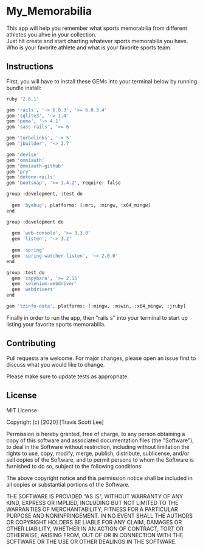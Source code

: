 # My_Memorabilia

This app will help you remember what sports memorabilia from different athletes you ahve in your collection.  
Just hit create and start charting whatever sports memorabilia you have.
Who is your favorite athlete and what is your favorite sports team.

## Instructions

First, you will have to install these GEMs into your terminal below by running bundle install:

```bash
ruby '2.6.1'

gem 'rails', '~> 6.0.3', '>= 6.0.3.4'
gem 'sqlite3', '~> 1.4'
gem 'puma', '~> 4.1'
gem 'sass-rails', '>= 6'

gem 'turbolinks', '~> 5'
gem 'jbuilder', '~> 2.7'

gem 'devise'
gem 'omniauth'
gem 'omniauth-github'
gem 'pry'
gem 'dotenv-rails'
gem 'bootsnap', '>= 1.4.2', require: false

group :development, :test do
  
  gem 'byebug', platforms: [:mri, :mingw, :x64_mingw]
end

group :development do
  
  gem 'web-console', '>= 3.3.0'
  gem 'listen', '~> 3.2'
  
  gem 'spring'
  gem 'spring-watcher-listen', '~> 2.0.0'
end

group :test do
  gem 'capybara', '>= 2.15'
  gem 'selenium-webdriver'
  gem 'webdrivers'
end

gem 'tzinfo-data', platforms: [:mingw, :mswin, :x64_mingw, :jruby]
```

Finally in order to run the app, then "rails s" into your terminal to start up listing your favorite sports memorabilia.

## Contributing
Pull requests are welcome. For major changes, please open an issue first to discuss what you would like to change.

Please make sure to update tests as appropriate.

## License
MIT License

Copyright (c) [2020] [Travis Scott Lee]

Permission is hereby granted, free of charge, to any person obtaining a copy
of this software and associated documentation files (the "Software"), to deal
in the Software without restriction, including without limitation the rights
to use, copy, modify, merge, publish, distribute, sublicense, and/or sell
copies of the Software, and to permit persons to whom the Software is
furnished to do so, subject to the following conditions:

The above copyright notice and this permission notice shall be included in all
copies or substantial portions of the Software.

THE SOFTWARE IS PROVIDED "AS IS", WITHOUT WARRANTY OF ANY KIND, EXPRESS OR
IMPLIED, INCLUDING BUT NOT LIMITED TO THE WARRANTIES OF MERCHANTABILITY,
FITNESS FOR A PARTICULAR PURPOSE AND NONINFRINGEMENT. IN NO EVENT SHALL THE
AUTHORS OR COPYRIGHT HOLDERS BE LIABLE FOR ANY CLAIM, DAMAGES OR OTHER
LIABILITY, WHETHER IN AN ACTION OF CONTRACT, TORT OR OTHERWISE, ARISING FROM,
OUT OF OR IN CONNECTION WITH THE SOFTWARE OR THE USE OR OTHER DEALINGS IN THE
SOFTWARE.

